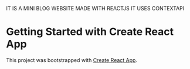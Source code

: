 IT IS A MINI BLOG WEBSITE MADE WITH REACTJS 
IT USES CONTEXTAPI



# Getting Started with Create React App

This project was bootstrapped with [Create React App](https://github.com/facebook/create-react-app).
